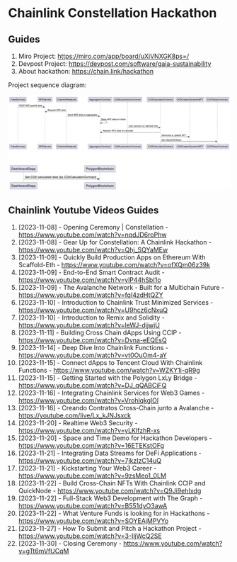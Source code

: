 # Chainlink Constellation Hackathon
## Guides
1. Miro Project: https://miro.com/app/board/uXjVNXGK8ps=/
2. Devpost Project: https://devpost.com/software/gaia-sustainability
3. About hackathon: https://chain.link/hackathon

Project sequence diagram:

![Project Sequence Diagram](https://github.com/Gaia-Sustainability/chainlink-constellation-hackathon/blob/main/project_sequence_diagram.png)

## Chainlink Youtube Videos Guides
1. [2023-11-08] - Opening Ceremony | Constellation - https://www.youtube.com/watch?v=nqdJD6roPhw
2. [2023-11-08] - Gear Up for Constellation: A Chainlink Hackathon - https://www.youtube.com/watch?v=Qhj_SQYaMEw
3. [2023-11-09] - Quickly Build Production Apps on Ethereum With Scaffold-Eth - https://www.youtube.com/watch?v=ofXQm06z39k
4. [2023-11-09] - End-to-End Smart Contract Audit - https://www.youtube.com/watch?v=ylP44hSbI1o
5. [2023-11-09] - The Avalanche Network - Built for a Multichain Future - https://www.youtube.com/watch?v=fqI4zdHtQZY
6. [2023-11-10] - Introduction to Chainlink Trust Minimized Services - https://www.youtube.com/watch?v=U9hcz6cNxuQ
7. [2023-11-10] - Introduction to Remix and Solidity - https://www.youtube.com/watch?v=leWJ-djjwjU
8. [2023-11-11] - Building Cross Chain dApps Using CCIP - https://www.youtube.com/watch?v=Dvna-eEQEsQ
9. [2023-11-14] - Deep Dive Into Chainlink Functions - https://www.youtube.com/watch?v=vt0OuOm4-aY
10. [2023-11-15] - Connect dApps to Tencent Cloud With Chainlink Functions - https://www.youtube.com/watch?v=WZKY1i-qR9g
11. [2023-11-15] - Getting Started with the Polygon LxLy Bridge - https://www.youtube.com/watch?v=DJ_qQABCiFQ
12. [2023-11-16] - Integrating Chainlink Services for Web3 Games - https://www.youtube.com/watch?v=VrohlqkglOI
13. [2023-11-16] - Creando Contratos Cross-Chain junto a Avalanche - https://youtube.com/live/Lx_kJNJsxck
14. [2023-11-20] - Realtime Web3 Security - https://www.youtube.com/watch?v=yLKlfzhR-xs
15. [2023-11-20] - Space and Time Demo for Hackathon Developers - https://www.youtube.com/watch?v=16ETEKstOFg
16. [2023-11-21] - Integrating Data Streams for DeFi Applications - https://www.youtube.com/watch?v=7jkzIzC14uQ
17. [2023-11-21] - Kickstarting Your Web3 Career - https://www.youtube.com/watch?v=9zsMeo1_0LM
18. [2023-11-22] - Build Cross-Chain NFTs With Chainlink CCIP and QuickNode - https://www.youtube.com/watch?v=Q9Ji9ehIxdg
19. [2023-11-22] - Full-Stack Web3 Development with The Graph - https://www.youtube.com/watch?v=B551dyO3awA
20. [2023-11-22] - What Venture Funds is looking for in Hackathons - https://www.youtube.com/watch?v=SOYEAjMPVYo
21. [2023-11-27] - How To Submit and Pitch a Hackathon Project - https://www.youtube.com/watch?v=3-IljWcQ2SE
22. [2023-11-30] - Closing Ceremony - https://www.youtube.com/watch?v=gTt6mVfUCqM
